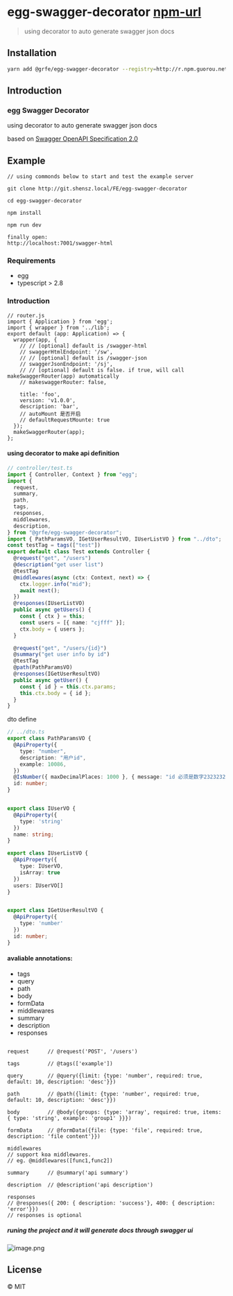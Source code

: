 # egg-swagger-decorator [npm-url]
> using decorator to auto generate swagger json docs

## Installation


```bash
yarn add @grfe/egg-swagger-decorator --registry=http://r.npm.guorou.net/
```

## Introduction

### egg Swagger Decorator

using decorator to auto generate swagger json docs

based on [Swagger OpenAPI Specification 2.0](https://github.com/OAI/OpenAPI-Specification/blob/master/versions/2.0.md)

## Example

```
// using commonds below to start and test the example server

git clone http://git.shensz.local/FE/egg-swagger-decorator

cd egg-swagger-decorator

npm install

npm run dev

finally open:
http://localhost:7001/swagger-html

```

### Requirements

- egg
- typescript > 2.8

### Introduction

```
// router.js
import { Application } from 'egg';
import { wrapper } from '../lib';
export default (app: Application) => {
  wrapper(app, {
    // // [optional] default is /swagger-html
    // swaggerHtmlEndpoint: '/sw',
    // // [optional] default is /swagger-json
    // swaggerJsonEndpoint: '/sj',
    // // [optional] default is false. if true, will call makeSwaggerRouter(app) automatically
    // makeswaggerRouter: false,

    title: 'foo',
    version: 'v1.0.0',
    description: 'bar',
    // autoMount 是否开启
    // defaultRequestMounte: true
  });
  makeSwaggerRouter(app);
};

```

#### using decorator to make api definition

```ts
// controller/test.ts
import { Controller, Context } from "egg";
import {
  request,
  summary,
  path,
  tags,
  responses,
  middlewares,
  description,
} from "@grfe/egg-swagger-decorator";
import { PathParamsVO, IGetUserResultVO, IUserListVO } from "../dto";
const testTag = tags(["test"])
export default class Test extends Controller {
  @request("get", "/users")
  @description("get user list")
  @testTag
  @middlewares(async (ctx: Context, next) => {
    ctx.logger.info("mid");
    await next();
  })
  @responses(IUserListVO)
  public async getUsers() {
    const { ctx } = this;
    const users = [{ name: "cjfff" }];
    ctx.body = { users };
  }

  @request("get", "/users/{id}")
  @summary("get user info by id")
  @testTag
  @path(PathParamsVO)
  @responses(IGetUserResultVO)
  public async getUser() {
    const { id } = this.ctx.params;
    this.ctx.body = { id };
  }
}

```

dto define
```ts
// ../dto.ts
export class PathParamsVO {
  @ApiProperty({
    type: "number",
    description: "用户id",
    example: 10086,
  })
  @IsNumber({ maxDecimalPlaces: 1000 }, { message: "id 必须是数字2323232" })
  id: number;
}


export class IUserVO {
  @ApiProperty({
    type: 'string'
  })
  name: string;
}

export class IUserListVO {
  @ApiProperty({
    type: IUserVO,
    isArray: true
  })
  users: IUserVO[]
}


export class IGetUserResultVO {
  @ApiProperty({
    type: 'number'
  })
  id: number;
}
```

#### avaliable annotations:

- tags         
- query
- path
- body
- formData
- middlewares
- summary
- description
- responses

```

request      // @request('POST', '/users')

tags         // @tags(['example'])

query        // @query({limit: {type: 'number', required: true, default: 10, description: 'desc'}})

path         // @path({limit: {type: 'number', required: true, default: 10, description: 'desc'}})

body         // @body({groups: {type: 'array', required: true, items: { type: 'string', example: 'group1' }}})

formData     // @formData({file: {type: 'file', required: true, description: 'file content'}})

middlewares  
// support koa middlewares. 
// eg. @middlewares([func1,func2])

summary      // @summary('api summary')

description  // @description('api description')

responses 
// @responses({ 200: { description: 'success'}, 400: { description: 'error'}})
// responses is optional
```



##### runing the project and it will generate docs through swagger ui

![image.png](http://upload-images.jianshu.io/upload_images/2563527-4b6ed895183a0055.png?imageMogr2/auto-orient/strip%7CimageView2/2/w/1240)
## License

 © MIT


[npm-url]: https://npmjs.org/package/egg-swagger-decorator
